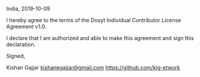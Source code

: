 India, 2019-10-09

I hereby agree to the terms of the Dosyt Individual Contributor License
Agreement v1.0.

I declare that I am authorized and able to make this agreement and sign this
declaration.

Signed,

Kishan Gajjar kishanegajjar@gmail.com https://github.com/kig-etwork
